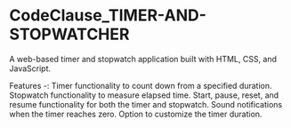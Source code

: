 # CodeClause_TIMER-AND-STOPWATCHER
A web-based timer and stopwatch application built with HTML, CSS, and JavaScript.

Features -:
Timer functionality to count down from a specified duration.
Stopwatch functionality to measure elapsed time.
Start, pause, reset, and resume functionality for both the timer and stopwatch.
Sound notifications when the timer reaches zero.
Option to customize the timer duration.
